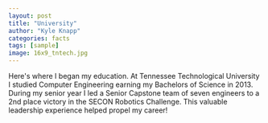 ```yaml
---
layout: post
title: "University"
author: "Kyle Knapp"
categories: facts
tags: [sample]
image: 16x9_tntech.jpg
---
```


Here's where I began my education. At Tennessee Technological University I studied Computer Engineering earning my Bachelors of Science in 2013. During my senior year I led a Senior Capstone team of seven engineers to a 2nd place victory in the SECON Robotics Challenge. This valuable leadership experience helped propel my career!
